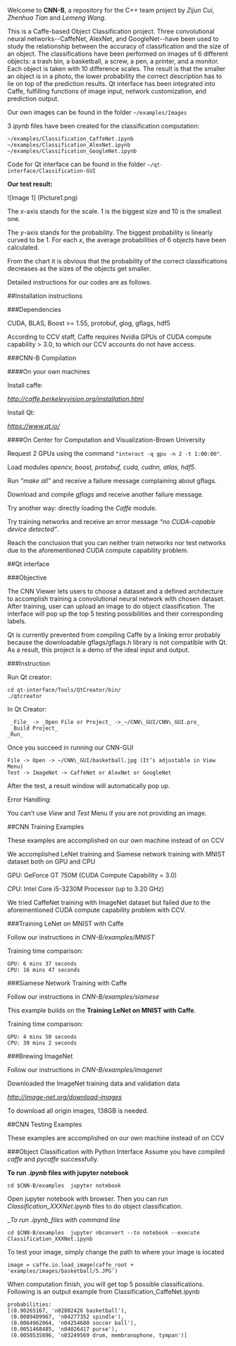 Welcome to __CNN-B__, a repository for the C++ team project by _Zijun Cui_, _Zhenhua Tian_ and _Lemeng Wang_.


This is a Caffe-based Object Classification project. Three convolutional neural networks--CaffeNet, AlexNet, and GoogleNet--have been used to study the relationship between the accuracy of classification and the size of an object. The classifications have been performed on images of 6 different objects: a trash bin, a basketball, a screw, a pen, a printer, and a monitor. Each object is taken with 10 difference scales. The result is that the smaller an object is in a photo, the lower probability the correct description has to lie on top of the prediction results. Qt interface has been integrated into Caffe, fulfilling functions of image input, network customization, and prediction output.


Our own images can be found in the folder `~/examples/Images`


3 _ipynb_ files have been created for the classification computation:


```
~/examples/Classification_CaffeNet.ipynb
~/examples/Classification_AlexNet.ipynb
~/examples/Classification_GoogleNet.ipynb
```


Code for Qt interface can be found in the folder `~/qt-interface/Classification-GUI`


__Our test result:__


![Image 1]
(Picture1.png)


The _x_-axis stands for the scale. 1 is the biggest size and 10 is the smallest one.


The _y_-axis stands for the probability. The biggest probability is linearly curved to be 1. For each _x_, the average probabilities of 6 objects have been calculated.


From the chart it is obvious that the probability of the correct classifications decreases as the sizes of the objects get smaller.


Detailed instructions for our codes are as follows.


##Installation instructions


###Dependencies


CUDA, BLAS, Boost >= 1.55, protobuf, glog, gflags, hdf5


According to CCV staff, Caffe requires Nvidia GPUs of CUDA compute capability > 3.0, to which our CCV accounts do not have access.


###CNN-B Compilation


####On your own machines


Install caffe:


_http://caffe.berkeleyvision.org/installation.html_


Install Qt:


_https://www.qt.io/_


####On Center for Computation and Visualization-Brown University


Request 2 GPUs using the command `"interact -q gpu -n 2 -t 1:00:00"`.


Load modules _opencv, boost, protobuf, cuda, cudnn, atlas, hdf5_.


Run _“make all”_ and receive a failure message complaining about gflags.


Download and compile _gflags_ and receive another failure message.


Try another way: directly loading the _Caffe_ module.


Try training networks and receive an error message _“no CUDA-capable device detected”_.


Reach the conclusion that you can neither train networks nor test networks due to the aforementioned CUDA compute capability problem.


##Qt interface


###Objective


The CNN Viewer lets users to choose a dataset and a defined architecture to accomplish training a convolutional neural network with chosen dataset. After training, user can upload an image to do object classification. The interface will pop up the top 5 testing possibilities and their corresponding labels.


Qt is currently prevented from compiling Caffe by a linking error probably because the downloadable gflags/gflags.h library is not compatible with Qt. As a result, this project is a demo of the ideal input and output.


###Instruction


Run Qt creator:


```
cd qt-interface/Tools/QtCreator/bin/
./qtcreator
```


In Qt Creator:


```
 _File_ -> _Open File or Project_ ->_~/CNN\_GUI/CNN\_GUI.pro_
 _Build Project_  
_Run_ 
```


Once you succeed in running our CNN-GUI


```
File -> Open -> ~/CNN\_GUI/basketball.jpg (It’s adjustable in View Menu)
Test -> ImageNet -> CaffeNet or AlexNet or GoogleNet 
```


After the test, a result window will automatically pop up.


Error Handling:


You can’t use  _View_  and _Test_ Menu if you are not providing an image.


##CNN Training Examples


These examples are accomplished on our own machine instead of on CCV


We accomplished LeNet training and Siamese network training with MNIST dataset both on GPU and CPU 


GPU: GeForce GT 750M (CUDA Compute Capability = 3.0)


CPU: Intel Core i5-3230M Processor (up to 3.20 GHz)


We tried CaffeNet training with ImageNet dataset but failed due to the aforementioned CUDA compute capability problem with CCV.


###Training LeNet on MNIST with Caffe


Follow our instructions in _CNN-B/examples/MNIST_


Training time comparison:


```
GPU: 6 mins 37 seconds
CPU: 16 mins 47 seconds
```
###Siamese Network Training with Caffe


Follow our instructions in _CNN-B/examples/siamese_


This example builds on the __Training LeNet on MNIST with Caffe__. 


Training time comparison:


```
GPU: 4 mins 50 seconds 
CPU: 39 mins 2 seconds
```


###Brewing ImageNet


Follow our instructions in _CNN-B/examples/imagenet_


Downloaded the ImageNet training data and validation data


_http://image-net.org/download-images_


To download all origin images, 138GB is needed.


##CNN Testing Examples


These examples are accomplished on our own machine instead of on CCV


###Object Classification with Python Interface
Assume you have compiled _caffe_ and _pycaffe_ successfully. 


__To run _.ipynb_ files with jupyter notebook__


```
cd $CNN-B/examples  jupyter notebook
```


Open jupyter notebook with browser. Then you can run _Classification_XXXNet.ipynb_ files to do object classification. 


__To run _.ipynb_files with command line__


```
cd $CNN-B/examples  jupyter nbconvert --to notebook --execute Classification_XXXNet.ipynb
```


To test your image, simply change the path to where your image is located


```
image = caffe.io.load_image(caffe_root + 'examples/images/basketball/5.JPG')
```


When computation finish, you will get top 5 possible classifications. Following is an output example from Classification_CaffeNet.ipynb


```
probabilities:
[(0.90265167, 'n02802426 basketball'),
 (0.0089489967, 'n04277352 spindle'),
 (0.0064962064, 'n04254680 soccer ball'),
 (0.0051468485, 'n04026417 purse'),
 (0.0050535896, 'n03249569 drum, membranophone, tympan')]
```

